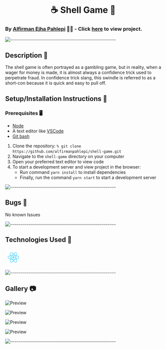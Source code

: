 <h1 align="center">☕️ Shell Game 🎲</h1>

### By [Alfirman Ejha Pahlepi](https://github.com/alfirmanpahlepi/) 👨‍💻 - Click [here](https://shell-game-4e62b.web.app/) to view project.

![-----------------------------------------------------](https://raw.githubusercontent.com/andreasbm/readme/master/assets/lines/rainbow.png)

## Description 📝

The shell game is often portrayed as a gambling game, but in reality, when a wager for money is made, it is almost always a confidence trick used to perpetrate fraud. In confidence trick slang, this swindle is referred to as a short-con because it is quick and easy to pull off.
## Setup/Installation Instructions 📁

### Prerequisites 🖥️

- [Node](https://nodejs.org/en/)
- A text editor like [VSCode](https://code.visualstudio.com/)
- [Git bash](https://git-scm.com/)

1. Clone the repository: `% git clone https://github.com/alfirmanpahlepi/shell-game.git`
2. Navigate to the `shell-game` directory on your computer
3. Open your preferred text editor to view code
4. To start a development server and view project in the browser:
   - Run command `yarn install` to install dependencies
   - Finally, run the command `yarn start` to start a development server

![-----------------------------------------------------](https://raw.githubusercontent.com/andreasbm/readme/master/assets/lines/rainbow.png)

## Bugs 🐞

No known Issues

![-----------------------------------------------------](https://raw.githubusercontent.com/andreasbm/readme/master/assets/lines/rainbow.png)

## Technologies Used 💾

<div>
<img src="https://raw.githubusercontent.com/github/explore/80688e429a7d4ef2fca1e82350fe8e3517d3494d/topics/react/react.png" alt="React" height="45" style="vertical-align:top; margin:4px">

![-----------------------------------------------------](https://raw.githubusercontent.com/andreasbm/readme/master/assets/lines/rainbow.png)

## Gallery 📷

![Preview](https://firebasestorage.googleapis.com/v0/b/image-storage-aaa6b.appspot.com/o/shell%20game%2FWeb%20capture_5-5-2022_3239_shell-game-4e62b.web.app.jpeg?alt=media&token=fa0c78c2-74f7-4268-ad2c-7151fa4dcffe)

![Preview](https://firebasestorage.googleapis.com/v0/b/image-storage-aaa6b.appspot.com/o/shell%20game%2Fshell-game-4e62b.web.app_.png?alt=media&token=639d53ab-09b3-41e8-befc-0a14d27026cb)

![Preview](https://firebasestorage.googleapis.com/v0/b/image-storage-aaa6b.appspot.com/o/shell%20game%2Fshell-game-4e62b.web.app_%20(2).png?alt=media&token=ff07f2d4-84c6-405e-9e29-135a71cb739d)

![Preview](https://firebasestorage.googleapis.com/v0/b/image-storage-aaa6b.appspot.com/o/shell%20game%2Fshell-game-4e62b.web.app_%20(1).png?alt=media&token=a0a03f4d-ae26-4e10-bfc5-348c306bd148)

![-----------------------------------------------------](https://raw.githubusercontent.com/andreasbm/readme/master/assets/lines/rainbow.png)